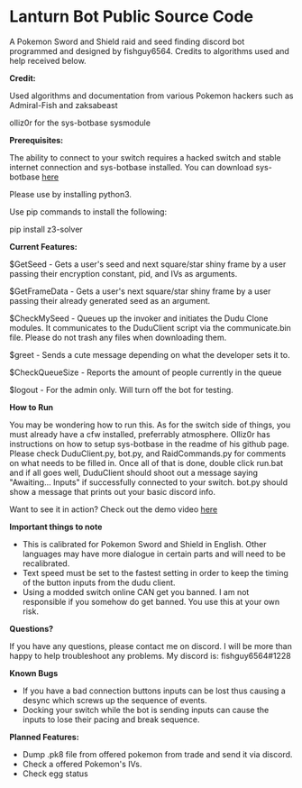 # Lanturn Bot Public Source Code
A Pokemon Sword and Shield raid and seed
finding discord bot programmed and designed
by fishguy6564. Credits to algorithms used
and help received below. 

**Credit:**

Used algorithms and documentation from various Pokemon hackers
such as Admiral-Fish and zaksabeast

olliz0r for the sys-botbase sysmodule

**Prerequisites:**

The ability to connect to your switch requires a hacked switch and stable internet connection
and sys-botbase installed. You can download sys-botbase [here](https://github.com/olliz0r/sys-botbase)

Please use by installing python3. 

Use pip commands to install the following:

pip install z3-solver

**Current Features:**

$GetSeed - Gets a user's seed and next square/star shiny frame
by a user passing their encryption constant, pid, and IVs as arguments.

$GetFrameData - Gets a user's next square/star shiny frame by a
user passing their already generated seed as an argument.

$CheckMySeed - Queues up the invoker and initiates the Dudu Clone modules.
It communicates to the DuduClient script via the communicate.bin file. Please
do not trash any files when downloading them.

$greet - Sends a cute message depending on what the developer sets it to.

$CheckQueueSize - Reports the amount of people currently in the queue

$logout - For the admin only. Will turn off the bot for testing.

**How to Run**

You may be wondering how to run this. As for the switch side of things, you
must already have a cfw installed, preferrably atmosphere. Olliz0r has 
instructions on how to setup sys-botbase in the readme of his github page.
Please check DuduClient.py, bot.py, and RaidCommands.py for comments on what
needs to be filled in. Once all of that is done, double click run.bat and if
all goes well, DuduClient should shoot out a message saying "Awaiting... Inputs" 
if successfully connected to your switch. bot.py should show a message that 
prints out your basic discord info.

Want to see it in action? Check out the demo video [here](https://www.youtube.com/watch?v=yDIYqYmnV3Y)

**Important things to note**
- This is calibrated for Pokemon Sword and Shield in English. Other languages
may have more dialogue in certain parts and will need to be recalibrated.
- Text speed must be set to the fastest setting in order to keep the timing of
the button inputs from the dudu client.
- Using a modded switch online CAN get you banned. I am not responsible if you
somehow do get banned. You use this at your own risk.

**Questions?**

If you have any questions, please contact me on discord. I will be more than
happy to help troubleshoot any problems. My discord is: fishguy6564#1228

**Known Bugs**
- If you have a bad connection buttons inputs can be lost thus causing a 
desync which screws up the sequence of events.
- Docking your switch while the bot is sending inputs can cause the inputs
to lose their pacing and break sequence.

**Planned Features:**
- Dump .pk8 file from offered pokemon from trade and send it via discord.
- Check a offered Pokemon's IVs.
- Check egg status